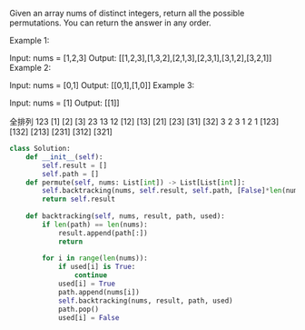 Given an array nums of distinct integers, 
return all the possible permutations. 
You can return the answer in any order.

 

Example 1:

Input: nums = [1,2,3]
Output: [[1,2,3],[1,3,2],[2,1,3],[2,3,1],[3,1,2],[3,2,1]]
Example 2:

Input: nums = [0,1]
Output: [[0,1],[1,0]]
Example 3:

Input: nums = [1]
Output: [[1]]

全排列
                                123
                    [1]           [2]               [3]
                    23             13               12
            [12]      [13]    [21]    [23]        [31]  [32]
             3          2       3       1           2     1
            [123]     [132]   [213]   [231]      [312] [321]

```python
class Solution:
    def __init__(self):
        self.result = []
        self.path = []
    def permute(self, nums: List[int]) -> List[List[int]]:
        self.backtracking(nums, self.result, self.path, [False]*len(nums))
        return self.result
    
    def backtracking(self, nums, result, path, used):
        if len(path) == len(nums):
            result.append(path[:])
            return
        
        for i in range(len(nums)):
            if used[i] is True:
                continue
            used[i] = True
            path.append(nums[i])
            self.backtracking(nums, result, path, used)
            path.pop()
            used[i] = False
                
        

```